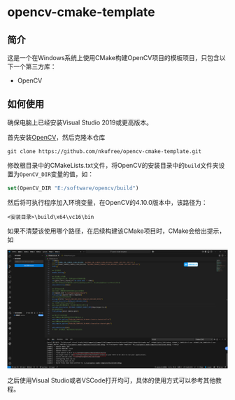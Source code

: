 # opencv-cmake-template

## 简介

这是一个在Windows系统上使用CMake构建OpenCV项目的模板项目，只包含以下一个第三方库：

- OpenCV

## 如何使用

确保电脑上已经安装Visual Studio 2019或更高版本。

首先安装[OpenCV](https://opencv.org/releases/)，然后克隆本仓库

```shell
git clone https://github.com/nkufree/opencv-cmake-template.git
```

修改根目录中的CMakeLists.txt文件，将OpenCV的安装目录中的`build`文件夹设置为`OpenCV_DIR`变量的值，如：

```cmake
set(OpenCV_DIR "E:/software/opencv/build")
```

然后将可执行程序加入环境变量，在OpenCV的4.10.0版本中，该路径为：

```shell
<安装目录>\build\x64\vc16\bin
```

如果不清楚该使用哪个路径，在后续构建该CMake项目时，CMake会给出提示，如

![1](./assets/1.png)

之后使用Visual Studio或者VSCode打开均可，具体的使用方式可以参考其他教程。
